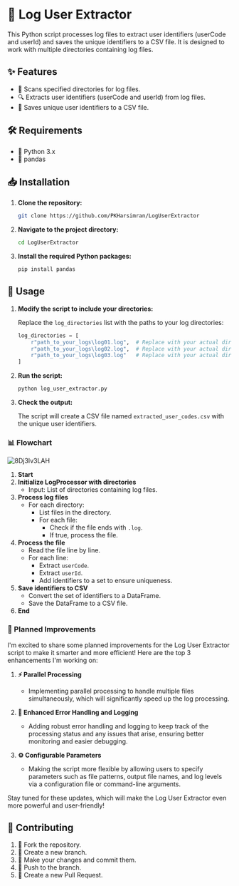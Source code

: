 # 🚀 Log User Extractor

This Python script processes log files to extract user identifiers (userCode and userId) and saves the unique identifiers to a CSV file. It is designed to work with multiple directories containing log files.

## ✨ Features

- 📂 Scans specified directories for log files.
- 🔍 Extracts user identifiers (userCode and userId) from log files.
- 💾 Saves unique user identifiers to a CSV file.

## 🛠 Requirements

- 🐍 Python 3.x
- 🐼 pandas

## 📥 Installation

1. **Clone the repository:**

    ```sh
    git clone https://github.com/PKHarsimran/LogUserExtractor
    ```

2. **Navigate to the project directory:**

    ```sh
    cd LogUserExtractor
    ```

3. **Install the required Python packages:**

    ```sh
    pip install pandas
    ```

## 🚀 Usage

1. **Modify the script to include your directories:**

    Replace the `log_directories` list with the paths to your log directories:

    ```python
    log_directories = [
        r"path_to_your_logs\log01.log",  # Replace with your actual directory path
        r"path_to_your_logs\log02.log",  # Replace with your actual directory path
        r"path_to_your_logs\log03.log"   # Replace with your actual directory path
    ]
    ```

2. **Run the script:**

    ```sh
    python log_user_extractor.py
    ```

3. **Check the output:**

    The script will create a CSV file named `extracted_user_codes.csv` with the unique user identifiers.


### 📊 Flowchart
![8Dj3Iv3LAH](https://github.com/PKHarsimran/LogUserExtractor/assets/22066581/d98cbb19-e763-4479-a2d5-ad29011d3aca)

1. **Start**
2. **Initialize LogProcessor with directories**
   - Input: List of directories containing log files.
3. **Process log files**
   - For each directory:
     - List files in the directory.
     - For each file:
       - Check if the file ends with `.log`.
       - If true, process the file.
4. **Process the file**
   - Read the file line by line.
   - For each line:
     - Extract `userCode`.
     - Extract `userId`.
     - Add identifiers to a set to ensure uniqueness.
5. **Save identifiers to CSV**
   - Convert the set of identifiers to a DataFrame.
   - Save the DataFrame to a CSV file.
6. **End**

### 🎉 Planned Improvements

I'm excited to share some planned improvements for the Log User Extractor script to make it smarter and more efficient! Here are the top 3 enhancements I'm working on:

1. **⚡ Parallel Processing**
   - Implementing parallel processing to handle multiple files simultaneously, which will significantly speed up the log processing.

2. **🔧 Enhanced Error Handling and Logging**
   - Adding robust error handling and logging to keep track of the processing status and any issues that arise, ensuring better monitoring and easier debugging.

3. **⚙️ Configurable Parameters**
   - Making the script more flexible by allowing users to specify parameters such as file patterns, output file names, and log levels via a configuration file or command-line arguments.

Stay tuned for these updates, which will make the Log User Extractor even more powerful and user-friendly!

## 🤝 Contributing

1. 🍴 Fork the repository.
2. 🌿 Create a new branch.
3. 💾 Make your changes and commit them.
4. 🚀 Push to the branch.
5. 🔄 Create a new Pull Request.
